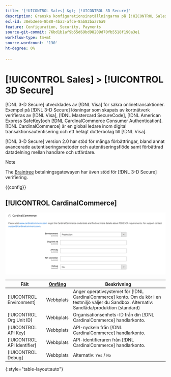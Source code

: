 ```yaml
---
title: '[!UICONTROL Sales] &gt; [!UICONTROL 3D Secure]'
description: Granska konfigurationsinställningarna på [!UICONTROL Sales] &gt; [!UICONTROL 3D Secure] sidan för Commerce Admin.
exl-id: 38eb3ee6-8b80-4ba3-afce-8ab82baa76a9
feature: Configuration, Security, Payments
source-git-commit: 76bd1b1af9b55d69bd98209d70fb5518f190a3e1
workflow-type: tm+mt
source-wordcount: '130'
ht-degree: 0%

---
```


# [!UICONTROL Sales] > [!UICONTROL 3D Secure]

[!DNL 3-D Secure] utvecklades av [!DNL Visa] för säkra onlinetransaktioner. Exempel på [!DNL 3-D Secure] lösningar som skapats av kortnätverk verifieras av [!DNL Visa], [!DNL Mastercard SecureCode], [!DNL American Express SafeKey]och [!DNL CardinalCommerce Consumer Authentication]. [!DNL CardinalCommerce] är en global ledare inom digital transaktionsautentisering och ett helägt dotterbolag till [!DNL Visa].

[!DNL 3-D Secure] version 2.0 har stöd för många förbättringar, bland annat avancerade autentiseringsmetoder och autentiseringsflöde samt förbättrad datadelning mellan handlare och utfärdare.

>[!NOTE]
>
>The [Braintree](../../stores-purchase/braintree.md) betalningsgatewayen har även stöd för [!DNL 3-D Secure] verifiering.

{{config}}

## [!UICONTROL CardinalCommerce]

![CardinalCommerce](./assets/3d-secure-cardinalcommerce.png)<!-- zoom -->

| Fält | [Omfång](../../getting-started/websites-stores-views.md#scope-settings) | Beskrivning |
|--- |--- |--- |
| [!UICONTROL Environment] | Webbplats | Anger operativsystemet för [!DNL CardinalCommerce] konto. Om du kör i en testmiljö väljer du Sandbox. Alternativ: Sandlåda/produktion (standard) |
| [!UICONTROL Org Unit ID] | Webbplats | Organisationsenhets-ID från din [!DNL CardinalCommerce] handlarkonto. |
| [!UICONTROL API Key] | Webbplats | API-nyckeln från [!DNL CardinalCommerce] handlarkonto. |
| [!UICONTROL API Identifier] | Webbplats | API-identifieraren från [!DNL CardinalCommerce] handlarkonto. |
| [!UICONTROL Debug] | Webbplats | Alternativ: `Yes` / `No` |

{:style=&quot;table-layout:auto&quot;}

